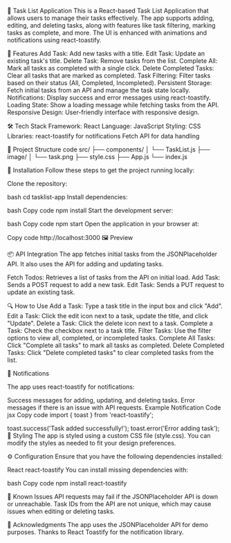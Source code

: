 


📝 Task List Application
This is a React-based Task List Application that allows users to manage their tasks effectively. The app supports adding, editing, and deleting tasks, along with features like task filtering, marking tasks as complete, and more. The UI is enhanced with animations and notifications using react-toastify.

🌟 Features
Add Task: Add new tasks with a title.
Edit Task: Update an existing task's title.
Delete Task: Remove tasks from the list.
Complete All: Mark all tasks as completed with a single click.
Delete Completed Tasks: Clear all tasks that are marked as completed.
Task Filtering: Filter tasks based on their status (All, Completed, Incompleted).
Persistent Storage: Fetch initial tasks from an API and manage the task state locally.
Notifications: Display success and error messages using react-toastify.
Loading State: Show a loading message while fetching tasks from the API.
Responsive Design: User-friendly interface with responsive design.

🛠️ Tech Stack
Framework: React
Language: JavaScript
Styling: CSS
Libraries:
react-toastify for notifications
Fetch API for data handling

📂 Project Structure
 code
src/
├── components/
│   └── TaskList.js
├── image/
│   └── task.png
├── style.css
├── App.js
└── index.js

🚀 Installation
Follow these steps to get the project running locally:

Clone the repository:

bash
cd tasklist-app
Install dependencies:

bash
Copy code
npm install
Start the development server:

bash
Copy code
npm start
Open the application in your browser at:


Copy code
http://localhost:3000
🖼️ Preview


📦 API Integration
The app fetches initial tasks from the JSONPlaceholder API. It also uses the API for adding and updating tasks.

Fetch Todos: Retrieves a list of tasks from the API on initial load.
Add Task: Sends a POST request to add a new task.
Edit Task: Sends a PUT request to update an existing task.

🔍 How to Use
Add a Task: Type a task title in the input box and click "Add".
Edit a Task: Click the edit icon next to a task, update the title, and click "Update".
Delete a Task: Click the delete icon next to a task.
Complete a Task: Check the checkbox next to a task title.
Filter Tasks: Use the filter options to view all, completed, or incompleted tasks.
Complete All Tasks: Click "Complete all tasks" to mark all tasks as completed.
Delete Completed Tasks: Click "Delete completed tasks" to clear completed tasks from the list.

🔔 Notifications

The app uses react-toastify for notifications:

Success messages for adding, updating, and deleting tasks.
Error messages if there is an issue with API requests.
Example Notification Code
jsx
Copy code
import { toast } from 'react-toastify';

toast.success('Task added successfully!');
toast.error('Error adding task');
🎨 Styling
The app is styled using a custom CSS file (style.css). You can modify the styles as needed to fit your design preferences.

⚙️ Configuration
Ensure that you have the following dependencies installed:

React
react-toastify
You can install missing dependencies with:

bash
Copy code
npm install react-toastify

🐛 Known Issues
API requests may fail if the JSONPlaceholder API is down or unreachable.
Task IDs from the API are not unique, which may cause issues when editing or deleting tasks.

🙌 Acknowledgments
The app uses the JSONPlaceholder API for demo purposes.
Thanks to React Toastify for the notification library.

